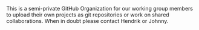 This is a semi-private GitHub Organization for our working group members to upload their own projects as git repositories or work on shared collaborations.
When in doubt please contact Hendrik or Johnny.
